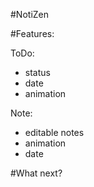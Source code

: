 #NotiZen


#Features:

ToDo: 
- status
- date 
- animation

Note:
- editable notes
- animation
- date 

#What next?
